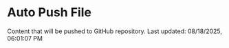 # Auto Push File

Content that will be pushed to GitHub repository.
Last updated: 08/18/2025, 06:01:07 PM